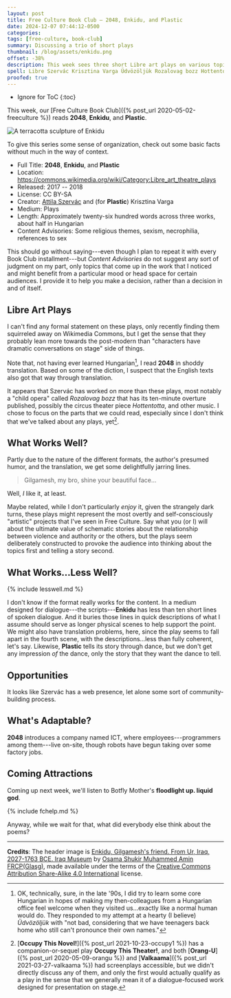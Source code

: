 ```yaml
---
layout: post
title: Free Culture Book Club — 2048, Enkidu, and Plastic
date: 2024-12-07 07:44:12-0500
categories:
tags: [free-culture, book-club]
summary: Discussing a trio of short plays
thumbnail: /blog/assets/enkidu.png
offset: -38%
description: This week sees three short Libre art plays on various topics.
spell: Libre Szervác Krisztina Varga Üdvözöljük Rozalovag bozz Hottentotta Orang-U Valkaama Botfly Ur Shukir Amin Glasg
proofed: true
---
```


* Ignore for ToC
{:toc}

This week, our [Free Culture Book Club]({% post_url 2020-05-02-freeculture %}) reads **2048**, **Enkidu**, and **Plastic**.

![A terracotta sculpture of Enkidu](/blog/assets/enkidu.png "You don't see that style of beard anymore, or the hat")

To give this series some sense of organization, check out some basic facts without much in the way of context.

 * Full Title:  **2048**, **Enkidu**, and **Plastic**
 * Location:  <https://commons.wikimedia.org/wiki/Category:Libre_art_theatre_plays>
 * Released:  2017 -- 2018
 * License:  CC BY-SA
 * Creator:  [Attila Szervác](https://commons.wikimedia.org/wiki/User:SZERV%C3%81C_Attila) and (for **Plastic**) Krisztina Varga
 * Medium:  Plays
 * Length:  Approximately twenty-six hundred words across three works, about half in Hungarian
 * Content Advisories:  Some religious themes, sexism, necrophilia, references to sex

This should go without saying---even though I plan to repeat it with every Book Club installment---but *Content Advisories* do not suggest any sort of judgment on my part, only topics that come up in the work that I noticed and might benefit from a particular mood or head space for certain audiences.  I provide it to help you make a decision, rather than a decision in and of itself.

## Libre Art Plays

I can't find any formal statement on these plays, only recently finding them squirreled away on Wikimedia Commons, but I get the sense that they probably lean more towards the post-modern than "characters have dramatic conversations on stage" side of things.

Note that, not having ever learned Hungarian[^1], I read **2048** in shoddy translation.  Based on some of the diction, I suspect that the English texts also got that way through translation.

[^1]:  OK, technically, sure, in the late '90s, I did try to learn some core Hungarian in hopes of making my then-colleagues from a Hungarian office feel welcome when they visited us...exactly like a normal human would do.  They responded to my attempt at a hearty (I believe) *Üdvözöljük* with "not bad, considering that we have teenagers back home who still can't pronounce their own names."

It appears that Szervác has worked on more than these plays, most notably a "child opera" called *Rozalovag bozz* that has its ten-minute overture published, possibly the circus theater piece *Hottentotta*, and other music.  I chose to focus on the parts that we could read, especially since I don't think that we've talked about any plays, yet[^2].

[^2]:  [**Occupy This Novel!**]({% post_url 2021-10-23-occupy1 %}) has a companion-or-sequel play **Occupy This Theater!**, and both [**Orang-U**]({% post_url 2020-05-09-orangu %}) and [**Valkaama**]({% post_url 2021-03-27-valkaama %}) had screenplays accessible, but we didn't directly discuss any of them, and only the first would actually qualify as a play in the sense that we generally mean it of a dialogue-focused work designed for presentation on stage.

## What Works Well?

Partly due to the nature of the different formats, the author's presumed humor, and the translation, we get some delightfully jarring lines.

 > Gilgamesh, my bro, shine your beautiful face...

Well, *I* like it, at least.

Maybe related, while I don't particularly *enjoy* it, given the strangely dark turns, these plays might represent the most overtly and self-consciously "artistic" projects that I've seen in Free Culture.  Say what you (or I) will about the ultimate value of schematic stories about the relationship between violence and authority or the others, but the plays seem deliberately constructed to provoke the audience into thinking about the topics first and telling a story second.

## What Works...Less Well?

{% include lesswell.md %}

I don't know if the format really works for the content.  In a medium designed for dialogue---the scripts---**Enkidu** has less than ten short lines of spoken dialogue.  And it buries those lines in quick descriptions of what I assume should serve as longer physical scenes to help support the point.  We might also have translation problems, here, since the play seems to fall apart in the fourth scene, with the descriptions...less than fully coherent, let's say.  Likewise, **Plastic** tells its story through dance, but we don't get any impression *of* the dance, only the story that they want the dance to tell.

## Opportunities

It looks like Szervác has a web presence, let alone some sort of community-building process.

## What's Adaptable?

**2048** introduces a company named ICT, where employees---programmers among them---live on-site, though robots have begun taking over some factory jobs.

## Coming Attractions

Coming up next week, we'll listen to Botfly Mother's **floodlight up. liquid god**.

{% include fchelp.md %}

Anyway, while we wait for that, what did everybody else think about the poems?

* * *

**Credits**:  The header image is [Enkidu, Gilgamesh's friend. From Ur, Iraq, 2027-1763 BCE. Iraq Museum](https://commons.wikimedia.org/wiki/File:Enkidu,_Gilgamesh%27s_friend._From_Ur,_Iraq,_2027-1763_BCE._Iraq_Museum.jpg) by [Osama Shukir Muhammed Amin FRCP(Glasg)](https://commons.wikimedia.org/wiki/User:Neuroforever), made available under the terms of the [Creative Commons Attribution Share-Alike 4.0 International](https://creativecommons.org/licenses/by-sa/4.0/deed.en) license.
